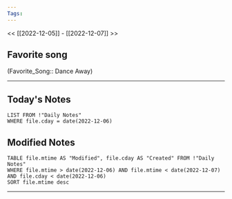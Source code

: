 ```yaml
---
Tags:
---
```

<< [[2022-12-05]] - [[2022-12-07]] >>
## Favorite song
(Favorite_Song:: Dance Away)
___
## Today's Notes
```dataview
LIST FROM !"Daily Notes"
WHERE file.cday = date(2022-12-06)
```
## Modified Notes
```dataview
TABLE file.mtime AS "Modified", file.cday AS "Created" FROM !"Daily Notes" 
WHERE file.mtime > date(2022-12-06) AND file.mtime < date(2022-12-07) AND file.cday < date(2022-12-06)
SORT file.mtime desc
```
___
